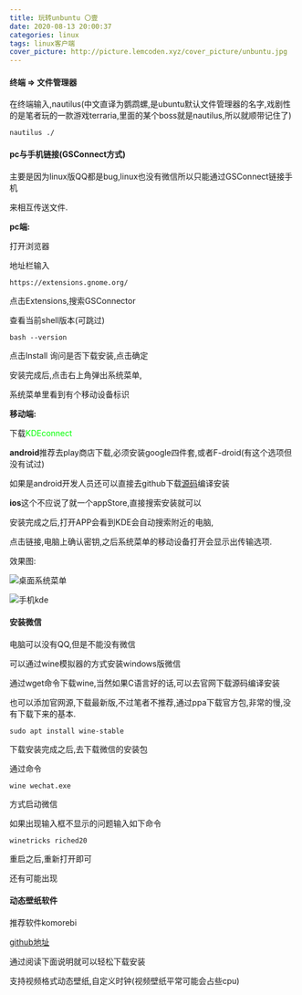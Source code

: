 ```yaml
---
title: 玩转unbuntu 〇壹
date: 2020-08-13 20:00:37
categories: linux
tags: linux客户端
cover_picture: http://picture.lemcoden.xyz/cover_picture/unbuntu.jpg
---
```


#### 终端 => 文件管理器

在终端输入,nautilus(中文直译为鹦鹉螺,是ubuntu默认文件管理器的名字,戏剧性的是笔者玩的一款游戏terraria,里面的某个boss就是nautilus,所以就顺带记住了)

```
nautilus ./
```

#### pc与手机链接(GSConnect方式)

主要是因为linux版QQ都是bug,linux也没有微信所以只能通过GSConnect链接手机

来相互传送文件.

<!--more-->

**pc端:**

打开浏览器

地址栏输入

```
https://extensions.gnome.org/
```

点击Extensions,搜索GSConnector

查看当前shell版本(可跳过)

```
bash --version
```

点击Install 询问是否下载安装,点击确定

安装完成后,点击右上角弹出系统菜单,

系统菜单里看到有个移动设备标识

**移动端:**

下载<font color='#00ff00'>KDEconnect</font>

**android**推荐去play商店下载,必须安装google四件套,或者F-droid(有这个选项但没有试过)

如果是android开发人员还可以直接去github下载<a href='https://github.com/KDE/kdeconnect-android'>源码</a>编译安装



**ios**这个不应说了就一个appStore,直接搜索安装就可以

安装完成之后,打开APP会看到KDE会自动搜索附近的电脑,

点击链接,电脑上确认密钥,之后系统菜单的移动设备打开会显示出传输选项.

效果图:

![桌面系统菜单](http://picture.lemcoden.xyz/cover_picture/gsconnect.png)

![手机kde](http://picture.lemcoden.xyz/cover_picture/phone_kde.jpg)

#### 安装微信

电脑可以没有QQ,但是不能没有微信

可以通过wine模拟器的方式安装windows版微信

通过wget命令下载wine,当然如果C语言好的话,可以去官网下载源码编译安装

也可以添加官网源,下载最新版,不过笔者不推荐,通过ppa下载官方包,非常的慢,没有下载下来的基本.

```
sudo apt install wine-stable
```

下载安装完成之后,去下载微信的安装包

通过命令

```
wine wechat.exe
```

方式启动微信

如果出现输入框不显示的问题输入如下命令

```
winetricks riched20
```

重启之后,重新打开即可

还有可能出现

#### 动态壁纸软件

推荐软件komorebi

<a href='https://github.com/iKurum/komorebi'>github地址</a>

通过阅读下面说明就可以轻松下载安装

支持视频格式动态壁纸,自定义时钟(视频壁纸平常可能会占些cpu)

[动态壁纸效果]: https://picture.lemcoden.xyz/linux/komorebi.gif

